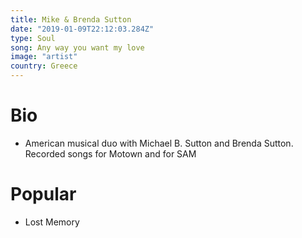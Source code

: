 ```yaml
---
title: Mike & Brenda Sutton
date: "2019-01-09T22:12:03.284Z"
type: Soul
song: Any way you want my love
image: "artist"
country: Greece
---
```



# Bio
*  American musical duo with Michael B. Sutton and Brenda Sutton. Recorded songs for Motown and for SAM


# Popular
- Lost Memory